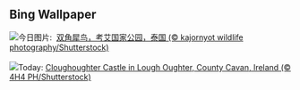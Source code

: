 ## Bing Wallpaper
![](https://www.bing.com/th?id=OHR.BucerosBicornis_ZH-CN7795050230_UHD.jpg&w=1000)今日图片: &nbsp;[双角犀鸟，考艾国家公园，泰国 (© kajornyot wildlife photography/Shutterstock)](https://www.bing.com/th?id=OHR.BucerosBicornis_ZH-CN7795050230_UHD.jpg)
<br><br/>
![](https://www.bing.com/th?id=OHR.CavanCastle_EN-US0493721152_UHD.jpg&w=1000)Today: [Cloughoughter Castle in Lough Oughter, County Cavan, Ireland (© 4H4 PH/Shutterstock)](https://www.bing.com/th?id=OHR.CavanCastle_EN-US0493721152_UHD.jpg)
<br><br/>
